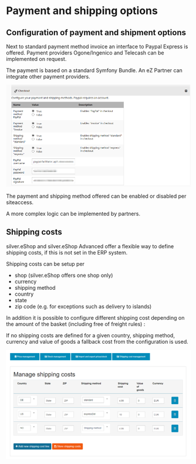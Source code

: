 #  Payment and shipping options 

## Configuration of payment and shipment options

Next to standard payment method invoice an interface to Paypal Express is offered.
Payment providers Ogone/Ingenico and Telecash can be implemented on request.

The payment is based on a standard Symfony Bundle. An eZ Partner can integrate other payment providers.
 
![](img/image2018-5-31_19-50-35.png)

The payment and shipping method offered can be enabled or disabled per siteaccess.

A more complex logic can be implemented by partners.

## Shipping costs

silver.eShop and silver.eShop Advanced offer a flexible way to define shipping costs, if this is not set in the ERP system.

Shipping costs can be setup per

- shop (silver.eShop offers one shop only)
- currency
- shipping method
- country
- state
- zip code (e.g. for exceptions such as delivery to islands)

In addition it is possible to configure different shipping cost depending on the amount of the basket (including free of freight rules) :

If no shipping costs are defined for a given country, shipping method, currency and value of goods a fallback cost from the configuration is used.

![](img/shipping_costs.png)